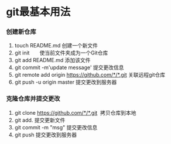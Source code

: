 # git最基本用法
### 创建新仓库
1. touch README.md 创建一个新文件
2. git init        使当前文件夹成为一个Git仓库
3. git add README.md 添加该文件
4. git commit -m'update message' 提交更改信息
5. git remote add origin https://github.com/*/*.git  关联远程git仓库
6.  git push -u origin master 提交更改到服务器
### 克隆仓库并提交更改
1. git clone https://github.com/*/*.git  拷贝仓库到本地
2. git add. 提交更新文件
3. git commit -m "msg" 提交更改信息
4. git push 提交更改到服务器
